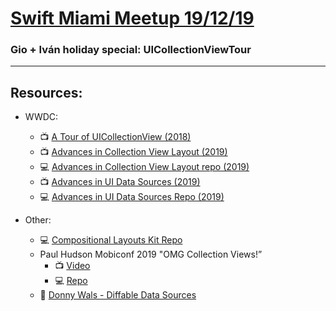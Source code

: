 # [Swift Miami Meetup 19/12/19](https://www.meetup.com/Swift-Miami/events/258909911)
### Gio + Iván holiday special: UICollectionViewTour 


----
## Resources:

* WWDC:
  * 📺 [A Tour of UICollectionView (2018)](https://developer.apple.com/wwdc18/225)
  * 📺 [Advances in Collection View Layout (2019)](https://developer.apple.com/wwdc19/215)
  * 💻 [Advances in Collection View Layout repo (2019)](https://developer.apple.com/documentation/uikit/views_and_controls/collection_views/using_collection_view_compositional_layouts_and_diffable_data_sources)
  * 📺 [Advances in UI Data Sources (2019)](https://developer.apple.com/videos/play/wwdc2019/220)
  * 💻 [Advances in UI Data Sources Repo (2019)](https://developer.apple.com/documentation/uikit/views_and_controls/collection_views/using_collection_view_compositional_layouts_and_diffable_data_sources)

* Other:
  * 💻 [Compositional Layouts Kit Repo](https://github.com/jVirus/compositional-layouts-kit)
  * Paul Hudson Mobiconf 2019 "OMG Collection Views!”
    * 📺 [Video](https://www.youtube.com/watch?v=x_czrytFGrU)
    * 💻 [Repo](https://github.com/twostraws/TapStore)
  * 🔗 [Donny Wals - Diffable Data Sources](https://www.donnywals.com/modern-table-views-with-diffable-data-sources)

